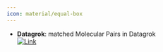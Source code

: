 ```yaml
---
icon: material/equal-box
---
```


- **Datagrok**: matched Molecular Pairs in Datagrok  
	[![Link](https://img.shields.io/badge/Link-offline-red?style=for-the-badge&logo=xamarin&logoColor=red)](https://datagrok.ai/help/datagrok/solutions/domains/chem/#matched-molecular-pairs) 
